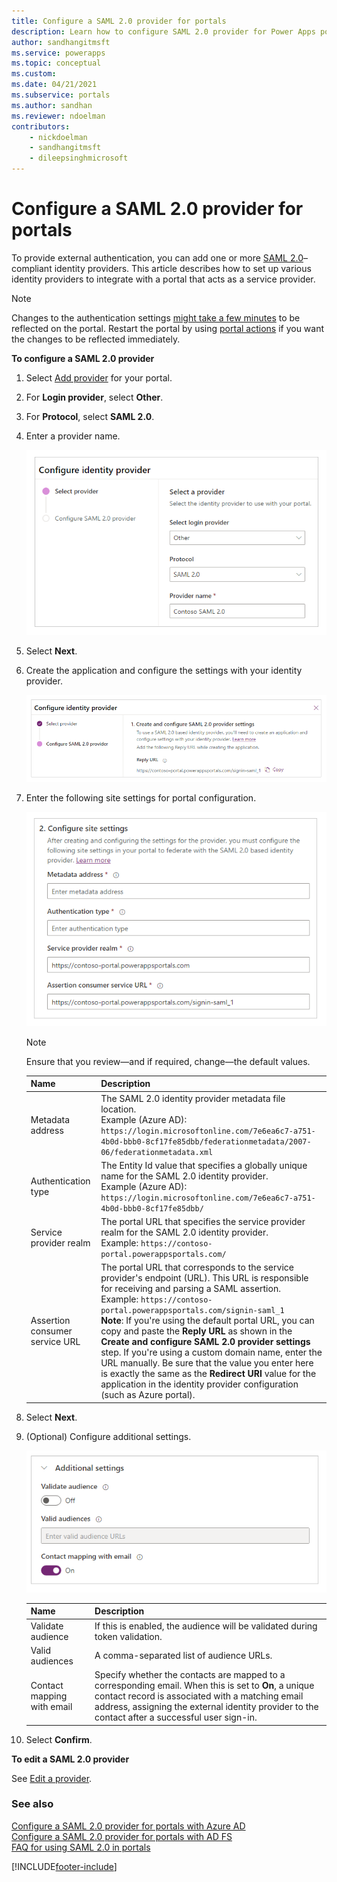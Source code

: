```yaml
---
title: Configure a SAML 2.0 provider for portals
description: Learn how to configure SAML 2.0 provider for Power Apps portals.
author: sandhangitmsft
ms.service: powerapps
ms.topic: conceptual
ms.custom: 
ms.date: 04/21/2021
ms.subservice: portals
ms.author: sandhan
ms.reviewer: ndoelman
contributors:
    - nickdoelman
    - sandhangitmsft
    - dileepsinghmicrosoft
---
```


# Configure a SAML 2.0 provider for portals

To provide external authentication, you can add one or more [SAML 2.0](https://docs.oasis-open.org/security/saml/Post2.0/sstc-saml-tech-overview-2.0-cd-02.html)&ndash;compliant identity providers. This article describes how to set up various identity providers to integrate with a portal that acts as a service provider.  

> [!NOTE]
> Changes to the authentication settings [might take a few minutes](../admin/clear-server-side-cache.md#caching-changes-for-portals-with-version-926x-or-later) to be reflected on the portal. Restart the portal by using [portal actions](../admin/admin-overview.md) if you want the changes to be reflected immediately.

**To configure a SAML 2.0 provider**

1. Select [Add provider](use-simplified-authentication-configuration.md#add-configure-or-delete-an-identity-provider) for your portal.

1. For **Login provider**, select **Other**.

1. For **Protocol**, select **SAML 2.0**.

1. Enter a provider name.

    ![Provider name.](media/authentication/saml2-provider-name.png "Provider name")

1. Select **Next**.

1. Create the application and configure the settings with your identity provider.

    ![Create a SAML 2.0 application.](media/authentication/step-1-saml2.png "Create a SAML 2.0 application")

1. Enter the following site settings for portal configuration.

    ![Configure SAML 2.0 site settings.](media/authentication/saml2-site-settings.png "Configure SAML 2.0 site settings")

    > [!NOTE]
    > Ensure that you review&mdash;and if required, change&mdash;the default values.

    | Name | Description |
    | - | - |
    | Metadata address | The SAML 2.0 identity provider metadata file location. <br> Example (Azure AD): `https://login.microsoftonline.com/7e6ea6c7-a751-4b0d-bbb0-8cf17fe85dbb/federationmetadata/2007-06/federationmetadata.xml` |
    | Authentication type | The Entity Id value that specifies a globally unique name for the SAML 2.0 identity provider. <br> Example (Azure AD): `https://login.microsoftonline.com/7e6ea6c7-a751-4b0d-bbb0-8cf17fe85dbb/` |
    | Service provider realm | The portal URL that specifies the service provider realm for the SAML 2.0 identity provider. <br> Example: `https://contoso-portal.powerappsportals.com/` |
    | Assertion consumer service URL | The portal URL that corresponds to the service provider's endpoint (URL). This URL is responsible for receiving and parsing a SAML assertion. <br> Example: `https://contoso-portal.powerappsportals.com/signin-saml_1`  <br> **Note**: If you're using the default portal URL, you can copy and paste the **Reply URL** as shown in the **Create and configure SAML 2.0 provider settings** step. If you're using a custom domain name, enter the URL manually. Be sure that the value you enter here is exactly the same as the **Redirect URI** value for the application in the identity provider configuration (such as Azure portal). |

1. Select **Next**.

1. (Optional) Configure additional settings.

    ![Additional settings.](media/authentication/saml2-site-settings-additional.png "Additional settings")

    | Name | Description
    | - | - |
    | Validate audience | If this is enabled, the audience will be validated during token validation. |
    | Valid audiences | A comma-separated list of audience URLs. |
    | Contact mapping with email | Specify whether the contacts are mapped to a corresponding email. When this is set to **On**, a unique contact record is associated with a matching email address, assigning the external identity provider to the contact after a successful user sign-in. |

1. Select **Confirm**.

**To edit a SAML 2.0 provider**

See [Edit a provider](use-simplified-authentication-configuration.md#edit-a-provider).

### See also

[Configure a SAML 2.0 provider for portals with Azure AD](configure-saml2-settings-azure-ad.md)  
[Configure a SAML 2.0 provider for portals with AD FS](configure-saml2-settings.md)  
[FAQ for using SAML 2.0 in portals](configure-saml2-faqs.md)  


[!INCLUDE[footer-include](../../../includes/footer-banner.md)]